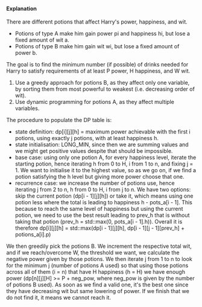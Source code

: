 #### Explanation
There are different potions that affect Harry's power, happiness, and wit.  
- Potions of type A make him gain power pi and happiness hi, but lose a fixed amount of wit a.
- Potions of type B make him gain wit wi, but lose a fixed amount of power b.  

The goal is to find the minimum number (if possible) of drinks needed for Harry to satisfy requirements of at least P power, H happiness, and W wit.  

1. Use a greedy approach for potions B, as they affect only one variable, by sorting them from most powerful to weakest (i.e. decreasing order of wit).
2. Use dynamic programming for potions A, as they affect multiple variables.  

The procedure to populate the DP table is:
* state definition: dp[i][j][h] = maximum power achievable with the first i potions, using exactly j potions, with at least happiness h.
* state initialisation: LONG_MIN, since then we are summing values and we might get positive values despite that should be impossible.
* base case: using only one potion A, for every happiness level, iterate the starting potion, hence iterating h from 0 to H, i from 1 to n, and fixing j = 1. We want to initialise it to the highest value, so as we go on, if we find a potion satisfying the h level but giving more power choose that one.
* recurrence case: we increase the number of potions use, hence iterating j from 2 to n, h from 0 to H, i from j to n. We have two options: skip the current potion (dp[i - 1][j][h]) or take it, which means using one potion less where the total is leading to happiness h - pots_a[i - 1]. This because to reach the same level of happiness but using the current potion, we need to use the best result leading to prev_h that is without taking that potion (prev_h = std::max(0, pots_a[i - 1].h)). Overall it is therefore dp[i][j][h] = std::max(dp[i - 1][j][h], dp[i - 1][j - 1][prev_h] + potions_a[i].p)

We then greedily pick the potions B. We increment the respective total wit, and if we reach/overcome W, the threshold we want, we calculate the negative power given by those potions. We then iterate j from 1 to n to look for the minimum j (number of potions A used) so that using those potions across all of them (i = n) that have H happiness (h = H) we have enough power (dp[n][j][H] >= P + neg_pow, where neg_pow is given by the number of potions B used).
As soon as we find a valid one, it's the best one since they have decreasing wit but same lowering of power. If we finish that we do not find it, it means we cannot reach it.
